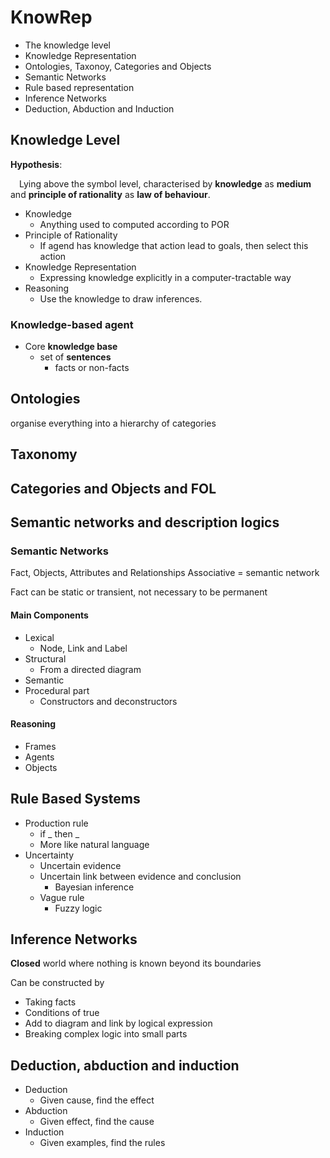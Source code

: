 # KnowRep

+ The knowledge level
+ Knowledge Representation
+ Ontologies, Taxonoy, Categories and Objects
+ Semantic Networks
+ Rule based representation
+ Inference Networks
+ Deduction, Abduction and Induction

## Knowledge Level

**Hypothesis**:

&emsp;Lying above the symbol level, characterised by **knowledge** as **medium** and **principle of rationality** as **law of behaviour**.
+ Knowledge
  + Anything used to computed according to POR
+ Principle of Rationality
  + If agend has knowledge that action lead to goals, then select this action
+ Knowledge Representation
  + Expressing knowledge explicitly in a computer-tractable way
+ Reasoning
  + Use the knowledge to draw inferences.

### Knowledge-based agent

+ Core **knowledge base**
  + set of **sentences**
    + facts or non-facts

## Ontologies

organise everything into a hierarchy of categories

## Taxonomy

## Categories and Objects and FOL

## Semantic networks and description logics

### Semantic Networks

Fact, Objects, Attributes and Relationships
Associative = semantic network

Fact can be static or transient, not necessary to be permanent

#### Main Components

+ Lexical
  + Node, Link and Label
+ Structural
  + From a directed diagram
+ Semantic
+ Procedural part
  + Constructors and deconstructors

#### Reasoning

+ Frames
+ Agents
+ Objects

## Rule Based Systems

+ Production rule
  + if _ then _
  + More like natural language
+ Uncertainty
  + Uncertain evidence
  + Uncertain link between evidence and conclusion
    + Bayesian inference
  + Vague rule
    + Fuzzy logic

## Inference Networks

**Closed** world where nothing is known beyond its boundaries

Can be constructed by

+ Taking facts
+ Conditions of true
+ Add to diagram and link by logical expression
+ Breaking complex logic into small parts

## Deduction, abduction and induction

+ Deduction
  + Given cause, find the effect
+ Abduction
  + Given effect, find the cause
+ Induction
  + Given examples, find the rules
